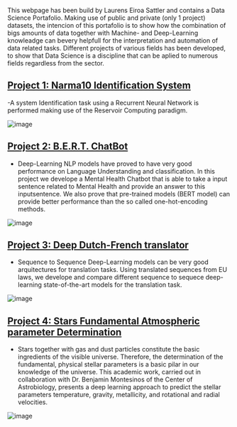 
This webpage has been build by Laurens Eiroa Sattler and contains a Data Science Portafolio. Making use of public and private (only 1 project) datasets, the intencion of this portafolio is to show how the combination of bigs amounts of data together with Machine- and Deep-Learning knowleadge can bevery helpfull for the interpretation and automation of data related tasks. Different projects of various fields has been developed, to show that Data Science is a discipline that can be aplied to numerous fields regardless from the sector.

## [Project 1: Narma10 Identification System](https://github.com/LaurensEiroa/Narma10-System-Identification/blob/master/EchoStateNetwork.ipynb)
-A system Identification task using a Recurrent Neural Network is performed making use of the Reservoir Computing paradigm.

![image](https://user-images.githubusercontent.com/61729785/208782440-797cbac6-7fbc-4e8b-a5f7-ba2d35964eca.png)


## [Project 2: B.E.R.T. ChatBot](https://github.com/LaurensEiroa/Chatbot)
- Deep-Learning NLP models have proved to have very good performance on Language Understanding and classification. In this project we develope a Mental Health Chatbot that is able to take a input sentence related to Mental Health and provide an answer to this inputsentence. We also prove that pre-trained models (BERT model) can provide better performance than the so called one-hot-encoding methods.

![image]()


## [Project 3: Deep Dutch-French translator](https://github.com/LaurensEiroa/Deep-Dutch-French-Translator/blob/main/dutch-french-deeptranslator.ipynb)
- Sequence to Sequence Deep-Learning models can be very good arquitectures for translation tasks. Using translated sequences from EU laws, we develope and compare different sequence to sequece deep-learning state-of-the-art models for the translation task.

![image]()

## [Project 4: Stars Fundamental Atmospheric parameter Determination]()
- Stars together with gas and dust particles constitute the basic ingredients of the visible universe. Therefore, the determination of the fundamental, physical stellar parameters is a basic pilar in our knowledge of the universe. This academic work, carried out in collaboration with  Dr. Benjamin Montesinos of the Center of Astrobiology, presents a deep learning approach to predict the stellar parameters temperature, gravity, metallicity, and rotational and radial velocities.  

![image]()

